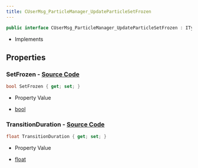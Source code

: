 ```yaml
---
title: CUserMsg_ParticleManager_UpdateParticleSetFrozen
---
```


```csharp
public interface CUserMsg_ParticleManager_UpdateParticleSetFrozen : ITypedProtobuf<CUserMsg_ParticleManager_UpdateParticleSetFrozen>, INativeHandle
```

- Implements

## Properties

### **SetFrozen** - [Source Code](https://github.com/swiftly-solution/swiftlys2/blob/main/managed/src/SwiftlyS2.Generated/Protobufs/Interfaces/CUserMsg_ParticleManager_UpdateParticleSetFrozen.cs#L13)

```csharp
bool SetFrozen { get; set; }
```

- Property Value

- [bool](https://learn.microsoft.com/dotnet/api/system.boolean)

### **TransitionDuration** - [Source Code](https://github.com/swiftly-solution/swiftlys2/blob/main/managed/src/SwiftlyS2.Generated/Protobufs/Interfaces/CUserMsg_ParticleManager_UpdateParticleSetFrozen.cs#L16)

```csharp
float TransitionDuration { get; set; }
```

- Property Value

- [float](https://learn.microsoft.com/dotnet/api/system.single)

